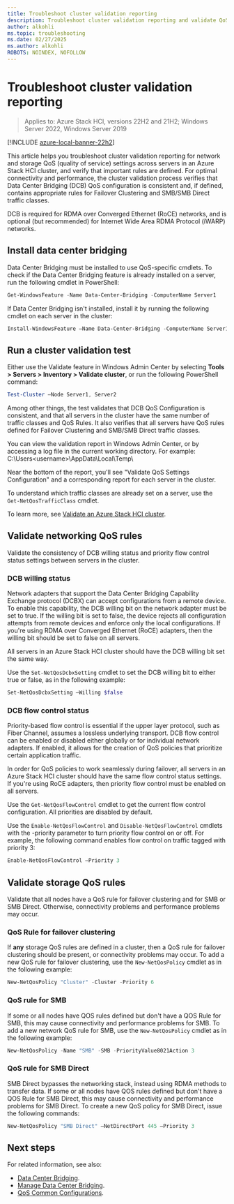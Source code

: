 ```yaml
---
title: Troubleshoot cluster validation reporting
description: Troubleshoot cluster validation reporting and validate QoS settings configuration for Azure Stack HCI clusters
author: alkohli
ms.topic: troubleshooting
ms.date: 02/27/2025
ms.author: alkohli
ROBOTS: NOINDEX, NOFOLLOW
---
```


# Troubleshoot cluster validation reporting

> Applies to: Azure Stack HCI, versions 22H2 and 21H2; Windows Server 2022, Windows Server 2019

[!INCLUDE [azure-local-banner-22h2](../includes/azure-local-banner-22h2.md)]

This article helps you troubleshoot cluster validation reporting for network and storage QoS (quality of service) settings across servers in an Azure Stack HCI cluster, and verify that important rules are defined. For optimal connectivity and performance, the cluster validation process verifies that Data Center Bridging (DCB) QoS configuration is consistent and, if defined, contains appropriate rules for Failover Clustering and SMB/SMB Direct traffic classes.

DCB is required for RDMA over Converged Ethernet (RoCE) networks, and is optional (but recommended) for Internet Wide Area RDMA Protocol (iWARP) networks.

## Install data center bridging

Data Center Bridging must be installed to use QoS-specific cmdlets. To check if the Data Center Bridging feature is already installed on a server, run the following cmdlet in PowerShell:

```PowerShell
Get-WindowsFeature -Name Data-Center-Bridging -ComputerName Server1
```

If Data Center Bridging isn't installed, install it by running the following cmdlet on each server in the cluster:

```PowerShell
Install-WindowsFeature –Name Data-Center-Bridging -ComputerName Server1
```

## Run a cluster validation test

Either use the Validate feature in Windows Admin Center by selecting **Tools > Servers > Inventory > Validate cluster**, or run the following PowerShell command:

```PowerShell
Test-Cluster –Node Server1, Server2
```

Among other things, the test validates that DCB QoS Configuration is consistent, and that all servers in the cluster have the same number of traffic classes and QoS Rules. It also verifies that all servers have QoS rules defined for Failover Clustering and SMB/SMB Direct traffic classes.

You can view the validation report in Windows Admin Center, or by accessing a log file in the current working directory. For example: C:\Users\<username>\AppData\Local\Temp\

Near the bottom of the report, you'll see "Validate QoS Settings Configuration" and a corresponding report for each server in the cluster.

To understand which traffic classes are already set on a server, use the `Get-NetQosTrafficClass` cmdlet.

To learn more, see [Validate an Azure Stack HCI cluster](../deploy/validate.md).

## Validate networking QoS rules

Validate the consistency of DCB willing status and priority flow control status settings between servers in the cluster.

### DCB willing status

Network adapters that support the Data Center Bridging Capability Exchange protocol (DCBX) can accept configurations from a remote device. To enable this capability, the DCB willing bit on the network adapter must be set to true. If the willing bit is set to false, the device rejects all configuration attempts from remote devices and enforce only the local configurations. If you're using RDMA over Converged Ethernet (RoCE) adapters, then the willing bit should be set to false on all servers.

All servers in an Azure Stack HCI cluster should have the DCB willing bit set the same way.

Use the `Set-NetQosDcbxSetting` cmdlet to set the DCB willing bit to either true or false, as in the following example:

```PowerShell
Set-NetQosDcbxSetting –Willing $false
```

### DCB flow control status

Priority-based flow control is essential if the upper layer protocol, such as Fiber Channel, assumes a lossless underlying transport. DCB flow control can be enabled or disabled either globally or for individual network adapters. If enabled, it allows for the creation of QoS policies that prioritize certain application traffic.

In order for QoS policies to work seamlessly during failover, all servers in an Azure Stack HCI cluster should have the same flow control status settings. If you're using RoCE adapters, then priority flow control must be enabled on all servers.

Use the `Get-NetQosFlowControl` cmdlet to get the current flow control configuration. All priorities are disabled by default.

Use the `Enable-NetQosFlowControl` and `Disable-NetQosFlowControl` cmdlets with the -priority parameter to turn priority flow control on or off. For example, the following command enables flow control on traffic tagged with priority 3:

```PowerShell
Enable-NetQosFlowControl –Priority 3
```

## Validate storage QoS rules

Validate that all nodes have a QoS rule for failover clustering and for SMB or SMB Direct. Otherwise, connectivity problems and performance problems may occur.

### QoS Rule for failover clustering

If **any** storage QoS rules are defined in a cluster, then a QoS rule for failover clustering should be present, or connectivity problems may occur. To add a new QoS rule for failover clustering, use the `New-NetQosPolicy` cmdlet as in the following example:

```PowerShell
New-NetQosPolicy "Cluster" -Cluster -Priority 6
```

### QoS rule for SMB

If some or all nodes have QOS rules defined but don't have a QOS Rule for SMB, this may cause connectivity and performance problems for SMB. To add a new network QoS rule for SMB, use the `New-NetQosPolicy` cmdlet as in the following example:

```PowerShell
New-NetQosPolicy -Name "SMB" -SMB -PriorityValue8021Action 3
```

### QoS rule for SMB Direct

SMB Direct bypasses the networking stack, instead using RDMA methods to transfer data. If some or all nodes have QOS rules defined but don't have a QOS Rule for SMB Direct, this may cause connectivity and performance problems for SMB Direct. To create a new QoS policy for SMB Direct, issue the following commands:

```PowerShell
New-NetQosPolicy "SMB Direct" –NetDirectPort 445 –Priority 3
```

## Next steps

For related information, see also:

- [Data Center Bridging](/windows-server/networking/technologies/dcb/dcb-top).
- [Manage Data Center Bridging](/windows-server/networking/technologies/dcb/dcb-manage).
- [QoS Common Configurations](/previous-versions/windows/it-pro/windows-server-2012-r2-and-2012/jj735302(v=ws.11)).
